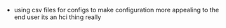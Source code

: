 - using csv files for configs to make configuration more appealing to the end user
    its an hci thing really 
